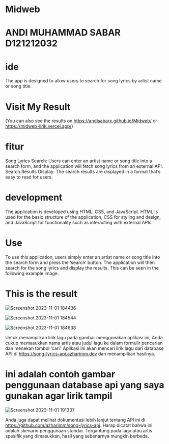 # Midweb
# ANDI MUHAMMAD SABAR D121212032
# ide 
The app is designed to allow users to search for song lyrics by artist name or song title. 

# Visit My Result 
(You can also see the results on https://andisabarx.github.io/Midweb/ or https://midweb-lirik.vercel.app/)

# fitur
Song Lyrics Search: Users can enter an artist name or song title into a search form, and the application will fetch song lyrics from an external API.
Search Results Display: The search results are displayed in a format that’s easy to read for users.

# development
The application is developed using HTML, CSS, and JavaScript. HTML is used for the basic structure of the application, CSS for styling and design, and JavaScript for functionality such as interacting with external APIs.

# Use
To use this application, users simply enter an artist name or song title into the search form and press the ‘search’ button. The application will then search for the song lyrics and display the results. This can be seen in the following example image.


# This is the result

![Screenshot 2023-11-01 184436](https://github.com/andisabarx/Midweb/assets/54459720/a02e94a4-7b31-4f74-a089-783c8bccd61d)

![Screenshot 2023-11-01 184544](https://github.com/andisabarx/Midweb/assets/54459720/d9654460-429a-464e-9b42-d3c7d9339ed8)

![Screenshot 2023-11-01 184638](https://github.com/andisabarx/Midweb/assets/54459720/8c57d6af-8f4c-4a7c-b0c3-155be8664e21)




Untuk menampilkan lirik lagu pada gambar menggunakan aplikasi ini, Anda cukup memasukkan nama artis atau judul lagu ke dalam formulir pencarian dan menekan tombol ‘cari’. Aplikasi ini akan mencari lirik lagu dari database API di https://song-lyrics-api.azharimm.dev dan menampilkan hasilnya.


# ini adalah contoh gambar penggunaan database api yang saya gunakan agar lirik tampil

![Screenshot 2023-11-01 191337](https://github.com/andisabarx/Midweb/assets/54459720/0ebc848c-9e2e-4086-a4df-2175f7118ed9)




Anda juga dapat melihat dokumentasi lebih lanjut tentang API ini di https://github.com/azharimm/song-lyrics-api. 
Harap dicatat bahwa ini adalah skenario penggunaan standar. Tergantung pada lagu atau artis spesifik yang dimasukkan, hasil yang sebenarnya mungkin berbeda.
